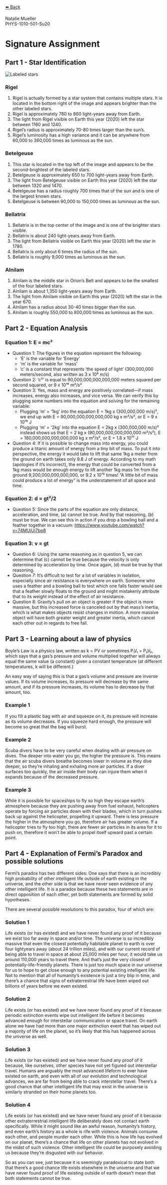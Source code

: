 [⬅️ Back](/)

Natalie Mueller  
PHYS-1010-501-Su20

# Signature Assignment

## Part 1 - Star Identification

![Labeled stars](/images/labeledstars.png)

### Rigel
1. Rigel is actually formed by a star system that contains multiple stars. It is located in the bottom right of the image and appears brighter than the other labeled stars.
2. Rigel is approximately 780 to 860 light-years away from Earth.
3. The light from Rigel visible on Earth this year (2020) left the star between 1160 and 1240.
4. Rigel’s radius is approximately 70-80 times larger than the sun’s.
5. Rigel’s luminosity has a high variance and it can be anywhere from 60,000 to 360,000 times as luminous as the sun.

### Betelgeuse
1. This star is located in the top left of the image and appears to be the second-brightest of the labeled stars.
2. Betelgeuse is approximately 650 to 700 light-years away from Earth.
3. The light from Betelgeuse visible on Earth this year (2020) left the star between 1320 and 1470.
4. Betelgeuse has a radius roughly 700 times that of the sun and is one of the largest known stars.
5. Betelgeuse is between 90,000 to 150,000 times as luminous as the sun.

### Bellatrix
1. Bellatrix is in the top center of the image and is one of the brighter stars visible.
2. Bellatrix is about 240 light-years away from Earth.
3. The light from Bellatrix visible on Earth this year (2020) left the star in 1780.
4. Bellatrix is only about 6 times the radius of the sun.
5. Bellatrix is roughly 9,000 times as luminous as the sun.

### Alnilam
1. Alnilam is the middle star in Orion’s Belt and appears to be the smallest of the four labeled stars.
2. Alnilam is about 1,350 light-years away from Earth.
3. The light from Alnilam visible on Earth this year (2020) left the star in the year 670.
4. Alnilam has a radius about 30-40 times bigger than the sun.
5. Alnilam is roughly 550,000 to 800,000 times as luminous as the sun.

## Part 2 - Equation Analysis

### Equation 1: E = mc²
- Question 1: The figures in the equation represent the following:
  * ‘E’ is the variable for ‘Energy’
  * ‘m’ is the variable for ‘mass’
  * ‘c’ is a constant that represents ‘the speed of light’ (300,000,000 meters/second, also written as 3 x 10⁸ m/s)
- Question 2: ‘c²’ is equal to 90,000,000,000,000,000 meters squared per second squared, or 9 x 10¹⁶ m²/s²
- Question 3: Yes, mass and energy are positively correlated—if mass increases, energy also increases, and vice versa. We can verify this by plugging some numbers into the equation and solving for the remaining variable:
  * Plugging ‘m’ = ‘1kg’ into the equation E = 1kg x (300,000,000 m/s)², we end up with E = 90,000,000,000,000,000 kg x m²/s², or E = 9 x 10¹⁶ J
  * Plugging ‘m’ = ‘2kg’ into the equation E = 2kg x (300,000,000 m/s)² instead shows us that E = 2 kg x (90,000,000,000,000,000  m²/s²), E = 180,000,000,000,000,000 kg x m²/s², or E = 1.8 x 10¹⁷ J
- Question 4: If it is possible to change mass into energy, you could produce a titanic amount of energy from a tiny bit of mass. To put it into perspective, the energy it would take to lift that same 1kg a meter from the ground on earth takes only 9.8 J of energy. According to my math (apologies if it’s incorrect), the energy that could be converted from a 1kg mass would be enough energy to lift another 1kg mass 1m from the ground 9,200,000,000,000,000, or 9.2 x 10¹⁵ times! “A little bit of mass could produce a lot of energy” is the understatement of all space and time.

### Equation 2: d = gt²/2
- Question 5: Since the parts of the equation are only distance, acceleration, and time, (a) cannot be true. And by that reasoning, (b) must be true. We can see this in action if you drop a bowling ball and a feather together in a vacuum: https://www.youtube.com/watch?v=74MUjUj7bp8

### Equation 3: v = gt
- Question 6: Using the same reasoning as in question 5, we can determine that (c) cannot be true because the velocity is only determined by acceleration by time. Once again, (d) must be true by that reasoning.
- Question 7: It’s difficult to test for a lot of variables in isolation, especially since air resistance is everywhere on earth. Someone who uses a feather and a bowling ball to test which one falls faster would see that a feather slowly floats to the ground and might mistakenly attribute that to its weight instead of the effect of air resistance.
- Question 8: Gravity’s pull on an object is greater if the object is more massive, but this increased force is canceled out by that mass’s inertia, which is what makes objects resist changes in motion. A more massive object will have both greater weight and greater inertia, which cancel each other out in regards to free fall.

## Part 3 - Learning about a law of physics
Boyle’s Law is a physics law, written as k = PV or sometimes P₁V₁ = P₂V₂, which says that a gas’s pressure and volume multiplied together will always equal the same value (a constant) given a constant temperature (at different temperatures, k will be different.)

An easy way of saying this is that a gas’s volume and pressure are inverse values. If its volume increases, its pressure will decrease by the same amount, and if its pressure increases, its volume has to decrease by that amount, too.

### Example 1
If you fill a plastic bag with air and squeeze on it, its pressure will increase as its volume decreases. If you squeeze hard enough, the pressure will become so great that the bag will burst.

### Example 2
Scuba divers have to be very careful when dealing with air pressure on dives. The deeper into water you go, the higher the pressure is. This means that the air scuba divers breathe becomes lower in volume as they dive deeper, so they’re inhaling and exhaling more air particles. If a diver surfaces too quickly, the air inside their body can injure them when it expands because of the decreased pressure.

### Example 3
While it is possible for spaceships to fly so high they escape earth’s atmosphere because they are pushing away from fuel exhaust, helicopters operate by forcing air particles down with their blades, which in turn pushes back up against the helicopter, propelling it upward. There is less pressure the higher in the atmosphere you go, therefore air has greater volume. If a helicopter tries to fly too high, there are fewer air particles in its area for it to push on, therefore it won’t be able to propel itself upward past a certain point.

## Part 4 - Explanation of Fermi’s Paradox and possible solutions
Fermi’s paradox has two different sides: One says that there is an incredibly high probability of other intelligent life outside of earth existing in the universe, and the other side is that we have never seen evidence of any other intelligent life. It is a paradox because these two statements are in direct opposition of each other, yet both statements are formed by solid hypotheses.

There are several possible resolutions to this paradox, four of which are:

### Solution 1
Life exists (or has existed) and we have never found any proof of it because we exist too far away in space and/or time. The universe is so incredibly massive that even the closest potentially habitable planet to earth is over four lightyears away (about 24 trillion miles), and with our current record of being able to travel in space at about 25,000 miles per hour, it would take us around 110,000 years to travel there. And that’s just the very closest of potentially-life-friendly planets. There is just too much space in our universe for us to hope to get close enough to any potential existing intelligent life. Not to mention that all of humanity’s existence is just a tiny blip in time, and there’s a chance that signs of extraterrestrial life have been wiped out billions of years before we even existed.

### Solution 2
Life exists (or has existed) and we have never found any proof of it because periodic extinction events wipe out intelligent life before it becomes advanced enough for interstellar communication or space travel. On earth alone we have had more than one major extinction event that has wiped out a majority of life on the planet, so it’s likely that this has happened across the universe as well.

### Solution 3
Life exists (or has existed) and we have never found any proof of it because, like ourselves, other species have not yet figured out interstellar travel. Humans are arguably the most advanced lifeform to ever have existed on earth, and even with all of our evolution and technological advances, we are far from being able to crack interstellar travel. There’s a good chance that other intelligent life that may exist in the universe is similarly stranded on their home planets too.

### Solution 4
Life exists (or has existed) and we have never found any proof of it because other extraterrestrial intelligent life deliberately does not contact earth specifically. While it might sound like an awful reason, humanity’s history, and even earth’s history as a whole is rife with violence. Animals consume each other, and people murder each other. While this is how life has evolved on our planet, there’s a chance that life on other planets has not evolved in the midst of such violence. Other intelligent life could be purposely avoiding us because they’re disgusted with our behavior.

So as you can see, just because it is seemingly paradoxical to state both that there’s a good chance life exists elsewhere in the universe and that we have never found proof of life existing outside of earth doesn’t mean that both statements cannot be true.